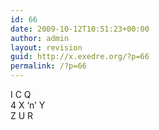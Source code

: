```yaml
---
id: 66
date: 2009-10-12T10:51:23+00:00
author: admin
layout: revision
guid: http://x.exedre.org/?p=66
permalink: /?p=66
---
```

I C Q  
4 X &#8216;n&#8217; Y  
Z U R